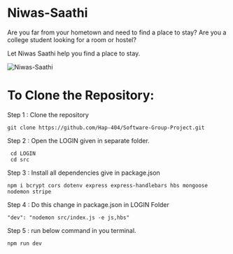 # Niwas-Saathi

Are you far from your hometown and need to find a place to stay? Are you a college student looking for a room or hostel? 

Let Niwas Saathi help you find a place to stay.

![Niwas-Saathi](https://github.com/user-attachments/assets/42ddaa2f-f6e2-40bf-b2b7-280fe9831480)


# To Clone the Repository:

Step 1 : Clone the repository

```
git clone https://github.com/Hap-404/Software-Group-Project.git
```
Step 2 : Open the LOGIN given in separate folder.
```
 cd LOGIN
 cd src
```

Step 3 : Install all dependencies give in package.json
```
npm i bcrypt cors dotenv express express-handlebars hbs mongoose
nodemon stripe
```
Step 4 : Do this change in package.json in LOGIN Folder
```
"dev": "nodemon src/index.js -e js,hbs"
```
Step 5 :  run below command in you terminal.
```
npm run dev
```
